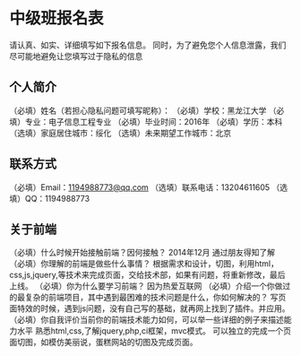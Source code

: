 # 中级班报名表

请认真、如实、详细填写如下报名信息。
同时，为了避免您个人信息泄露，我们尽可能地避免让您填写过于隐私的信息

## 个人简介

（必填）姓名（若担心隐私问题可填写昵称）：
（必填）学校：黑龙江大学
（必填）专业：电子信息工程专业
（必填）毕业时间：2016年
（必填）学历：本科
（选填）家庭居住城市：绥化
（选填）未来期望工作城市：北京

## 联系方式

（必填）Email：1194988773@qq.com
（选填）联系电话：13204611605
（选填）QQ：1194988773

## 关于前端

（必填）什么时候开始接触前端？因何接触？
2014年12月  通过朋友得知了解
（必填）你理解的前端是做些什么事情？
根据需求和设计，切图，利用html，css,js,jquery,等技术来完成页面，交给技术部，如果有问题，将重新修改，最后上线。
（必填）你为什么要学习前端？
因为热爱互联网
（必填）介绍一个你做过的最复杂的前端项目，其中遇到最困难的技术问题是什么，你如何解决的？
写页面特效的时候，遇到js问题，没有自己写的基础，就再网上找到了插件。并应用。
（必填）你自我评价当前你的前端技术能力如何，可以举一些详细的例子来描述能力水平
熟悉html,css,了解jquery,php,ci框架，mvc模式。
可以独立的完成一个页面切图，如模仿美丽说，蛋糕网站的切图及完成页面。
